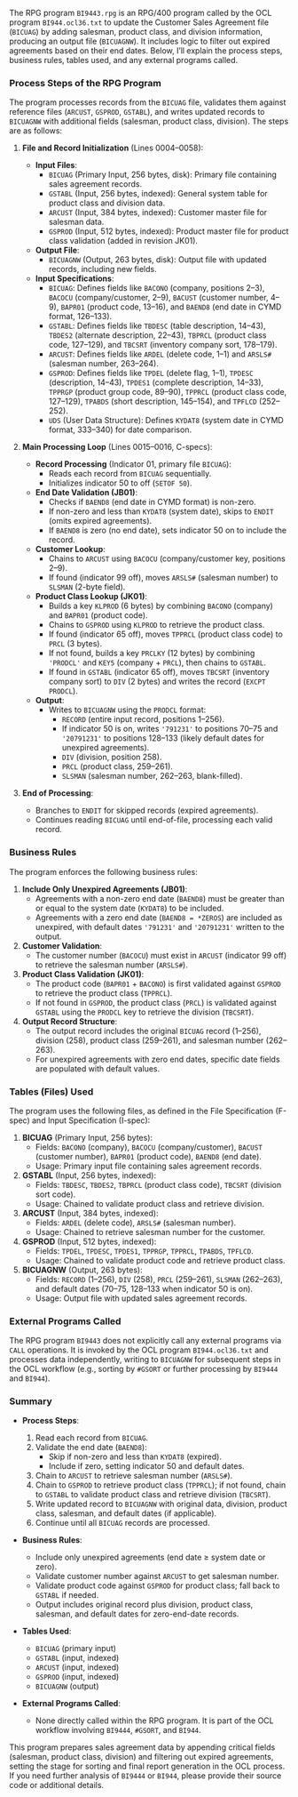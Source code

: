 The RPG program `BI9443.rpg` is an RPG/400 program called by the OCL program `BI944.ocl36.txt` to update the Customer Sales Agreement file (`BICUAG`) by adding salesman, product class, and division information, producing an output file (`BICUAGNW`). It includes logic to filter out expired agreements based on their end dates. Below, I’ll explain the process steps, business rules, tables used, and any external programs called.

### Process Steps of the RPG Program

The program processes records from the `BICUAG` file, validates them against reference files (`ARCUST`, `GSPROD`, `GSTABL`), and writes updated records to `BICUAGNW` with additional fields (salesman, product class, division). The steps are as follows:

1. **File and Record Initialization** (Lines 0004–0058):
   - **Input Files**:
     - `BICUAG` (Primary Input, 256 bytes, disk): Primary file containing sales agreement records.
     - `GSTABL` (Input, 256 bytes, indexed): General system table for product class and division data.
     - `ARCUST` (Input, 384 bytes, indexed): Customer master file for salesman data.
     - `GSPROD` (Input, 512 bytes, indexed): Product master file for product class validation (added in revision JK01).
   - **Output File**:
     - `BICUAGNW` (Output, 263 bytes, disk): Output file with updated records, including new fields.
   - **Input Specifications**:
     - `BICUAG`: Defines fields like `BACONO` (company, positions 2–3), `BACOCU` (company/customer, 2–9), `BACUST` (customer number, 4–9), `BAPR01` (product code, 13–16), and `BAEND8` (end date in CYMD format, 126–133).
     - `GSTABL`: Defines fields like `TBDESC` (table description, 14–43), `TBDES2` (alternate description, 22–43), `TBPRCL` (product class code, 127–129), and `TBCSRT` (inventory company sort, 178–179).
     - `ARCUST`: Defines fields like `ARDEL` (delete code, 1–1) and `ARSLS#` (salesman number, 263–264).
     - `GSPROD`: Defines fields like `TPDEL` (delete flag, 1–1), `TPDESC` (description, 14–43), `TPDES1` (complete description, 14–33), `TPPRGP` (product group code, 89–90), `TPPRCL` (product class code, 127–129), `TPABDS` (short description, 145–154), and `TPFLCD` (252–252).
     - `UDS` (User Data Structure): Defines `KYDAT8` (system date in CYMD format, 333–340) for date comparison.

2. **Main Processing Loop** (Lines 0015–0016, C-specs):
   - **Record Processing** (Indicator 01, primary file `BICUAG`):
     - Reads each record from `BICUAG` sequentially.
     - Initializes indicator 50 to off (`SETOF 50`).
   - **End Date Validation (JB01)**:
     - Checks if `BAEND8` (end date in CYMD format) is non-zero.
     - If non-zero and less than `KYDAT8` (system date), skips to `ENDIT` (omits expired agreements).
     - If `BAEND8` is zero (no end date), sets indicator 50 on to include the record.
   - **Customer Lookup**:
     - Chains to `ARCUST` using `BACOCU` (company/customer key, positions 2–9).
     - If found (indicator 99 off), moves `ARSLS#` (salesman number) to `SLSMAN` (2-byte field).
   - **Product Class Lookup (JK01)**:
     - Builds a key `KLPROD` (6 bytes) by combining `BACONO` (company) and `BAPR01` (product code).
     - Chains to `GSPROD` using `KLPROD` to retrieve the product class.
     - If found (indicator 65 off), moves `TPPRCL` (product class code) to `PRCL` (3 bytes).
     - If not found, builds a key `PRCLKY` (12 bytes) by combining `'PRODCL'` and `KEY5` (company + `PRCL`), then chains to `GSTABL`.
     - If found in `GSTABL` (indicator 65 off), moves `TBCSRT` (inventory company sort) to `DIV` (2 bytes) and writes the record (`EXCPT PRODCL`).
   - **Output**:
     - Writes to `BICUAGNW` using the `PRODCL` format:
       - `RECORD` (entire input record, positions 1–256).
       - If indicator 50 is on, writes `'791231'` to positions 70–75 and `'20791231'` to positions 128–133 (likely default dates for unexpired agreements).
       - `DIV` (division, position 258).
       - `PRCL` (product class, 259–261).
       - `SLSMAN` (salesman number, 262–263, blank-filled).

3. **End of Processing**:
   - Branches to `ENDIT` for skipped records (expired agreements).
   - Continues reading `BICUAG` until end-of-file, processing each valid record.

### Business Rules

The program enforces the following business rules:
1. **Include Only Unexpired Agreements (JB01)**:
   - Agreements with a non-zero end date (`BAEND8`) must be greater than or equal to the system date (`KYDAT8`) to be included.
   - Agreements with a zero end date (`BAEND8 = *ZEROS`) are included as unexpired, with default dates `'791231'` and `'20791231'` written to the output.
2. **Customer Validation**:
   - The customer number (`BACOCU`) must exist in `ARCUST` (indicator 99 off) to retrieve the salesman number (`ARSLS#`).
3. **Product Class Validation (JK01)**:
   - The product code (`BAPR01` + `BACONO`) is first validated against `GSPROD` to retrieve the product class (`TPPRCL`).
   - If not found in `GSPROD`, the product class (`PRCL`) is validated against `GSTABL` using the `PRODCL` key to retrieve the division (`TBCSRT`).
4. **Output Record Structure**:
   - The output record includes the original `BICUAG` record (1–256), division (258), product class (259–261), and salesman number (262–263).
   - For unexpired agreements with zero end dates, specific date fields are populated with default values.

### Tables (Files) Used

The program uses the following files, as defined in the File Specification (F-spec) and Input Specification (I-spec):
1. **BICUAG** (Primary Input, 256 bytes):
   - Fields: `BACONO` (company), `BACOCU` (company/customer), `BACUST` (customer number), `BAPR01` (product code), `BAEND8` (end date).
   - Usage: Primary input file containing sales agreement records.
2. **GSTABL** (Input, 256 bytes, indexed):
   - Fields: `TBDESC`, `TBDES2`, `TBPRCL` (product class code), `TBCSRT` (division sort code).
   - Usage: Chained to validate product class and retrieve division.
3. **ARCUST** (Input, 384 bytes, indexed):
   - Fields: `ARDEL` (delete code), `ARSLS#` (salesman number).
   - Usage: Chained to retrieve salesman number for the customer.
4. **GSPROD** (Input, 512 bytes, indexed):
   - Fields: `TPDEL`, `TPDESC`, `TPDES1`, `TPPRGP`, `TPPRCL`, `TPABDS`, `TPFLCD`.
   - Usage: Chained to validate product code and retrieve product class.
5. **BICUAGNW** (Output, 263 bytes):
   - Fields: `RECORD` (1–256), `DIV` (258), `PRCL` (259–261), `SLSMAN` (262–263), and default dates (70–75, 128–133 when indicator 50 is on).
   - Usage: Output file with updated sales agreement records.

### External Programs Called

The RPG program `BI9443` does not explicitly call any external programs via `CALL` operations. It is invoked by the OCL program `BI944.ocl36.txt` and processes data independently, writing to `BICUAGNW` for subsequent steps in the OCL workflow (e.g., sorting by `#GSORT` or further processing by `BI9444` and `BI944`).

### Summary

- **Process Steps**:
  1. Read each record from `BICUAG`.
  2. Validate the end date (`BAEND8`):
     - Skip if non-zero and less than `KYDAT8` (expired).
     - Include if zero, setting indicator 50 and default dates.
  3. Chain to `ARCUST` to retrieve salesman number (`ARSLS#`).
  4. Chain to `GSPROD` to retrieve product class (`TPPRCL`); if not found, chain to `GSTABL` to validate product class and retrieve division (`TBCSRT`).
  5. Write updated record to `BICUAGNW` with original data, division, product class, salesman, and default dates (if applicable).
  6. Continue until all `BICUAG` records are processed.

- **Business Rules**:
  - Include only unexpired agreements (end date ≥ system date or zero).
  - Validate customer number against `ARCUST` to get salesman number.
  - Validate product code against `GSPROD` for product class; fall back to `GSTABL` if needed.
  - Output includes original record plus division, product class, salesman, and default dates for zero-end-date records.

- **Tables Used**:
  - `BICUAG` (primary input)
  - `GSTABL` (input, indexed)
  - `ARCUST` (input, indexed)
  - `GSPROD` (input, indexed)
  - `BICUAGNW` (output)

- **External Programs Called**:
  - None directly called within the RPG program. It is part of the OCL workflow involving `BI9444`, `#GSORT`, and `BI944`.

This program prepares sales agreement data by appending critical fields (salesman, product class, division) and filtering out expired agreements, setting the stage for sorting and final report generation in the OCL process. If you need further analysis of `BI9444` or `BI944`, please provide their source code or additional details.
